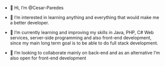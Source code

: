 - 👋 Hi, I’m @Cesar-Paredes

- 👀 I’m interested in learning anything and everything that would make me a better developer.

- 🌱 I’m currently learning and improving my skills in Java, PHP, C# Web services, server-side programming and also front-end development, since my main long term goal is to be able to do full stack development.

- 💞️ I’m looking to collaborate mainly on back-end and as an alternative I'm also open for front-end development

<!---
Cesar-Paredes/Cesar-Paredes is a ✨ special ✨ repository because its `README.md` (this file) appears on your GitHub profile.
You can click the Preview link to take a look at your changes.
--->
